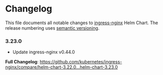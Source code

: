 # Changelog

This file documents all notable changes to [ingress-nginx](https://github.com/kubernetes/ingress-nginx) Helm Chart. The release numbering uses [semantic versioning](http://semver.org).

### 3.23.0

* Update ingress-nginx v0.44.0

**Full Changelog**: https://github.com/kubernetes/ingress-nginx/compare/helm-chart-3.22.0...helm-chart-3.23.0
